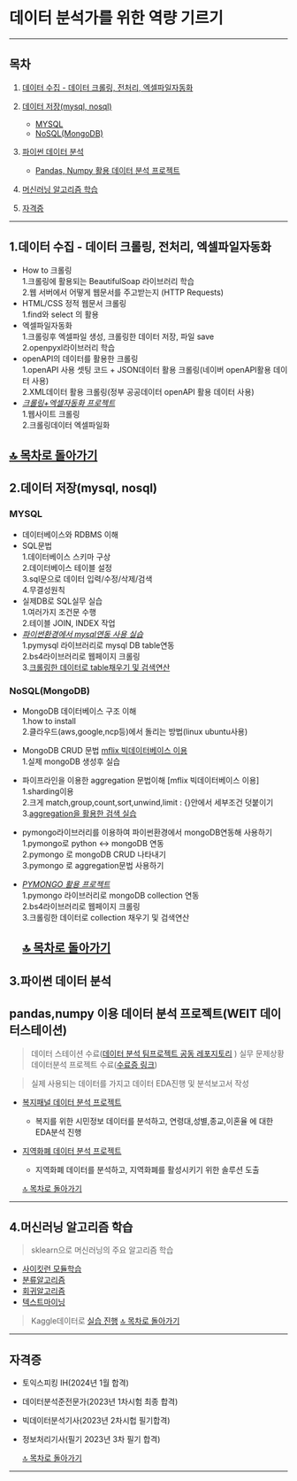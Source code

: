 # 데이터 분석가를 위한 역량 기르기
---
## 목차
1. [데이터 수집 - 데이터 크롤링, 전처리, 엑셀파일자동화](#1데이터-수집---데이터-크롤링-전처리-엑셀파일자동화)
2. [데이터 저장(mysql, nosql)](#2데이터-저장mysql-nosql)
   - [MYSQL](#mysql)
   - [NoSQL(MongoDB)](#nosqlmongodb)
3. [파이썬 데이터 분석](#4파이썬-데이터-분석)
   - [Pandas, Numpy 활용 데이터 분석 프로젝트](#pandas-numpy-이용-데이터-분석-프로젝트weit-데이터스테이션)
4. [머신러닝 알고리즘 학습](#5머신러닝-알고리즘-학습)

5. [자격증](#자격증)
---  
## 1.데이터 수집 - 데이터 크롤링, 전처리, 엑셀파일자동화  
- How to 크롤링  
1.크롤링에 활용되는 BeautifulSoap 라이브러리 학습  
2.웹 서버에서 어떻게 웹문서를 주고받는지 (HTTP Requests)  
- HTML/CSS 정적 웹문서 크롤링  
1.find와 select 의 활용  
- 엑셀파일자동화  
1.크롤링후 엑셀파일 생성, 크롤링한 데이터 저장, 파일 save  
2.openpyxl라이브러리 학습    
- openAPI의 데이터를 활용한 크롤링    
1.openAPI 사용 셋팅 코드 + JSON데이터 활용 크롤링(네이버 openAPI활용 데이터 사용)  
2.XML데이터 활용 크롤링(정부 공공데이터 openAPI 활용 데이터 사용)
- *[크롤링+엑셀자동화 프로젝트](https://github.com/chlwldns00/ForDataAnalysis/blob/main/%EC%9B%B9%ED%81%AC%EB%A1%A4%EB%A7%81%2B%EB%AC%B8%EC%84%9C%EC%9E%90%EB%8F%99%ED%99%94(%EC%97%91%EC%85%80)/%EC%8B%A4%EC%8A%B5/%EC%B5%9C%EC%A2%85_%EC%98%88%EC%A0%9C%EC%82%AC%EC%9D%B4%ED%8A%B8_%ED%81%AC%EB%A1%A4%EB%A7%81%2B%EC%A0%84%EC%B2%98%EB%A6%AC%2B%EC%97%91%EC%85%80%EC%A0%80%EC%9E%A51.ipynb)*    
1.웹사이트 크롤링    
2.크롤링데이터 엑셀파일화

[🔝 목차로 돌아가기](#목차)
--------

## 2.데이터 저장(mysql, nosql)
### MYSQL  
- 데이터베이스와 RDBMS 이해
- SQL문법  
1.데이터베이스 스키마 구상  
2.데이터베이스 테이블 설정  
3.sql문으로 데이터 입력/수정/삭제/검색  
4.무결성원칙  
- 실제DB로 SQL실무 실습  
1.여러가지 조건문 수행    
2.테이블 JOIN, INDEX 작업
- *[파이썬환경에서 mysql연동 사용 실습](https://github.com/chlwldns00/ForDataAnalysis/blob/main/MySql/pymysql/pymysql%EC%8B%A4%EC%8A%B5%ED%94%84%EB%A1%9C%EC%A0%9D%ED%8A%B8.ipynb)*       
1.pymysql 라이브러리로 mysql DB table연동  
2.bs4라이브러리로 웹페이지 크롤링  
3.[크롤링한 데이터로 table채우기 및 검색연산](https://github.com/chlwldns00/ForDataAnalysis/blob/main/MySql/sakilaDB/sakila-db%EC%8B%A4%EB%AC%B4%EC%8B%A4%EC%8A%B5/GMARKET_db%EC%97%90%EC%84%9C%20%EC%8B%A4%EB%AC%B4%EC%88%98%ED%96%89%EC%8B%A4%EC%8A%B5.sql)      
### NoSQL(MongoDB)  
- MongoDB 데이터베이스 구조 이해  
  1.how to install  
  2.클라우드(aws,google,ncp등)에서 돌리는 방법(linux ubuntu사용)  
- MongoDB CRUD 문법 [mflix 빅데이터베이스 이용](https://github.com/chlwldns00/ForDataAnalysis/tree/main/nosql/sampleDB/sample_mflix)   
  1.실제 mongoDB 생성후 실습
- 파이프라인을 이용한 aggregation 문법이해  [mflix 빅데이터베이스 이용]   
  1.sharding이용    
  2.크게 match,group,count,sort,unwind,limit : {}안에서 세부조건 덧붙이기    
  3.[aggregation을 활용한 검색 실습](https://github.com/chlwldns00/ForDataAnalysis/blob/main/nosql/Aggregation/mongoDB_Aggregation%EC%8B%A4%EB%AC%B4%EC%8B%A4%EC%8A%B5.js)  
- pymongo라이브러리를 이용하여 파이썬환경에서 mongoDB연동해 사용하기  
  1.pymongo로 python <-> mongoDB 연동    
  2.pymongo 로 mongoDB CRUD 나타내기    
  3.pymongo 로 aggregation문법 사용하기  
- *[PYMONGO 활용 프로젝트](https://github.com/chlwldns00/ForDataAnalysis/blob/main/nosql/Pymongo/PYMONGO_%EC%8B%A4%EB%AC%B4%EC%8B%A4%EC%8A%B5.ipynb)*    
  1.pymongo 라이브러리로 mongoDB collection 연동    
  2.bs4라이브러리로 웹페이지 크롤링    
  3.크롤링한 데이터로 collection 채우기 및 검색연산  

  [🔝 목차로 돌아가기](#목차)
  ------------
## 3.파이썬 데이터 분석
  ## pandas,numpy 이용 데이터 분석 프로젝트(WEIT 데이터스테이션)  
  > 데이터 스테이션 수료([데이터 분석 팀프로젝트 공동 레포지토리](https://github.com/chlwldns00/weit) ) 
  > 실무 문제상황 데이터분석 프로젝트 수료([수료증 링크](https://drive.google.com/file/d/1pT-QhDk535N29j10yS7d5qHavlPuxF8c/view?usp=drive_link))
      
  > 실제 사용되는 데이터를 가지고 데이터 EDA진행 및 분석보고서 작성    
- [복지패널 데이터 분석 프로젝트](https://github.com/chlwldns00/ForDataAnalysis/blob/main/%EB%8D%B0%EC%9D%B4%ED%84%B0%EB%B6%84%EC%84%9D/%EB%B3%B5%EC%A7%80%ED%8C%A8%EB%84%90%EB%8D%B0%EC%9D%B4%ED%84%B0%EB%B6%84%EC%84%9D.ipynb)  
   - 복지를 위한 시민정보 데이터를 분석하고, 연령대,성별,종교,이혼율 에 대한 EDA분석 진행  
- [지역화폐 데이터 분석 프로젝트](https://github.com/chlwldns00/project_weit)  
   - 지역화폐 데이터를 분석하고, 지역화폐를 활성시키기 위한 솔루션 도출


   [🔝 목차로 돌아가기](#목차)
---------------
## 4.머신러닝 알고리즘 학습
> sklearn으로 머신러닝의 주요 알고리즘 학습
   - [사이킷런 모듈학습](https://github.com/chlwldns00/ScikitLearn_Practice/tree/main/%EC%82%AC%EC%9D%B4%ED%82%B7%EB%9F%B0%20%EB%AA%A8%EB%93%88%20%ED%95%99%EC%8A%B5)
   - [분류알고리즘](https://github.com/chlwldns00/ScikitLearn_Practice/tree/main/%EB%B6%84%EB%A5%98%20%EC%95%8C%EA%B3%A0%EB%A6%AC%EC%A6%98)
   - [회귀알고리즘](https://github.com/chlwldns00/ScikitLearn_Practice/tree/main/%ED%9A%8C%EA%B7%80%EC%95%8C%EA%B3%A0%EB%A6%AC%EC%A6%98)
   - [텍스트마이닝](https://github.com/chlwldns00/ScikitLearn_Practice/tree/main/%ED%85%8D%EC%8A%A4%ED%8A%B8%20%EB%A7%88%EC%9D%B4%EB%8B%9D)
> Kaggle데이터로 [실습 진행](https://github.com/chlwldns00/scikitlearn-)
 [🔝 목차로 돌아가기](#목차)
--------------


## 자격증
- 토익스피킹 IH(2024년 1월 합격)
- 데이터분석준전문가(2023년 1차시험 최종 합격)
- 빅데이터분석기사(2023년 2차시헙 필기합격)
- 정보처리기사(필기 2023년 3차 필기 합격)

  [🔝 목차로 돌아가기](#목차)

---
